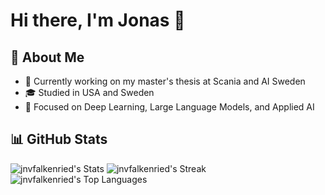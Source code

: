# Hi there, I'm Jonas 👋

## 🤖 About Me

- 🔬 Currently working on my master's thesis at Scania and AI Sweden
- 🎓 Studied in USA and Sweden
- 🧠 Focused on Deep Learning, Large Language Models, and Applied AI

## 📊 GitHub Stats

![jnvfalkenried's Stats](https://github-readme-stats.vercel.app/api?username=jnvfalkenried&theme=vue-dark&show_icons=true&hide_border=true&count_private=true)
![jnvfalkenried's Streak](https://github-readme-streak-stats.herokuapp.com/?user=jnvfalkenried&theme=vue-dark&hide_border=true)
![jnvfalkenried's Top Languages](https://github-readme-stats.vercel.app/api/top-langs/?username=jnvfalkenried&theme=vue-dark&show_icons=true&hide_border=true&layout=compact)

<!--
**dixonjonas/dixonjonas** is a ✨ _special_ ✨ repository because its `README.md` (this file) appears on your GitHub profile.

Here are some ideas to get you started:

- 🔭 I’m currently working on ...
- 🌱 I’m currently learning ...
- 👯 I’m looking to collaborate on ...
- 🤔 I’m looking for help with ...
- 💬 Ask me about ...
- 📫 How to reach me: ...
- 😄 Pronouns: ...
- ⚡ Fun fact: ...
-->
